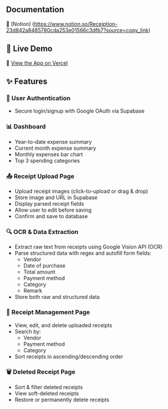 ## Documentation

🔗 [Notion] (https://www.notion.so/Receiption-23d842a8485780cda253e01566c3dfb7?source=copy_link)

## 🚀 Live Demo

🔗 [View the App on Vercel](https://receiptionv1.vercel.app/)

## ✨ Features

### 👤 User Authentication

- Secure login/signup with Google OAuth via Supabase

### 📊 Dashboard

- Year-to-date expense summary
- Current month expense summary
- Monthly expenses bar chart
- Top 3 spending categories

### 📤 Receipt Upload Page

- Upload receipt images (click-to-upload or drag & drop)
- Store image and URL in Supabase
- Display parsed receipt fields
- Allow user to edit before saving
- Confirm and save to database

### 🔍 OCR & Data Extraction

- Extract raw text from receipts using Google Vision API (OCR)
- Parse structured data with regex and autofill form fields:
  - Vendor
  - Date of purchase
  - Total amount
  - Payment method
  - Category
  - Remark
- Store both raw and structured data

### 📁 Receipt Management Page

- View, edit, and delete uploaded receipts
- Search by:
  - Vendor
  - Payment method
  - Category
- Sort receipts in ascending/descending order

### 🗑️ Deleted Receipt Page

- Sort & filter deleted receipts
- View soft-deleted receipts
- Restore or permanently delete receipts
